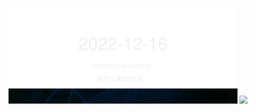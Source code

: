 <!-- [START DAILY SAYING] -->
<!-- Please keep comment here to allow auto-update -->
<p align="center">
  <img src="assets/daily-saying/2022-12-16.svg" height="196"/>
  <img src="https://365dots.vercel.app?d=2022-12-16" height="196"/>
</p>
<!-- [END DAILY SAYING] -->

<!-- <p align="center">
<img alt="profile views" src="https://komarev.com/ghpvc/?username=bubkoo&color=brightgreen&style=flat-square&label=PROFILE+VIEWS" />
</p> -->
